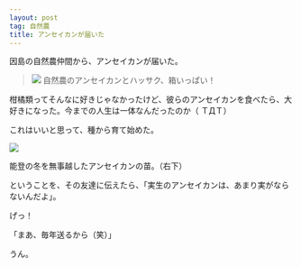 ```yaml
---
layout: post
tag: 自然農
title: アンセイカンが届いた
---
```

因島の自然農仲間から、アンセイカンが届いた。

> <img src="https://c1.staticflickr.com/3/2835/33587539111_7b6e773cca.jpg" />
> 自然農のアンセイカンとハッサク、箱いっぱい！

柑橘類ってそんなに好きじゃなかったけど、彼らのアンセイカンを食べたら、大好きになった。今までの人生は一体なんだったのか（ ＴДＴ）

これはいいと思って、種から育て始めた。

<div class="img-box">
<p><img src="https://c2.staticflickr.com/4/3767/32903300883_8541fa473c.jpg" /></p>
<p>能登の冬を無事越したアンセイカンの苗。（右下）</p>
</div>

ということを、その友達に伝えたら、「実生のアンセイカンは、あまり実がならないんだよ」。

げっ！

「まあ、毎年送るから（笑）」

うん。

